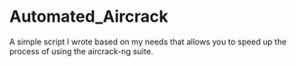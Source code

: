 # Automated_Aircrack
A simple script I wrote based on my needs that allows you to speed up the process of using the aircrack-ng suite.
